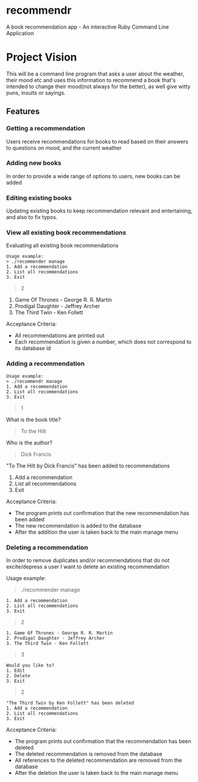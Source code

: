 # recommendr
A book recommendation app - An interactive Ruby Command Line Application

# Project Vision

This will be a command line program that asks a user about the weather, their mood etc and uses this information to recommend a book that's intended to change their mood(not always for the better), as well give witty puns, insults or sayings.

## Features

### Getting a recommendation

Users receive recommendations for books to read based on their answers to questions on mood, and the current weather

### Adding new books

In order to provide a wide range of options to users, new books can be added

### Editing existing books

Updating existing books to keep recommendation relevant and entertaining, and also to fix typos.

### View all existing book recommendations

Evaluating all existing book recommendations
```
Usage example:
> ./recommender manage
1. Add a recommendation
2. List all recommendations
3. Exit
```
> 2

1. Game Of Thrones - George R. R. Martin
2. Prodigal Daughter - Jeffrey Archer
3. The Third Twin - Ken Follett

Acceptance Criteria:

  * All recommendations are printed out
  * Each recommendation is given a number, which does not correspond to its database id


### Adding a recommendation
```
Usage example:
> ./recommendr manage
1. Add a recommendation
2. List all recommendations
3. Exit
```
> 1

What is the book title?

> To the Hilt

Who is the author?

> Dick Francis

"To The Hilt by Dick Francis" has been added to recommendations
1. Add a recommendation
2. List all recommendations
3. Exit

Acceptance Criteria:

* The program prints out confirmation that the new recommendation has been added
* The new recommendation is added to the database
* After the addition the user is taken back to the main manage menu



### Deleting a recommendation

In order to remove duplicates and/or recommendations that do not excite/depress a user
I want to delete an existing recommendation

Usage example:

> ./recommender manage
```
1. Add a recommendation
2. List all recommendations
3. Exit
```
> 2

```
1. Game Of Thrones - George R. R. Martin
2. Prodigal Daughter - Jeffrey Archer
3. The Third Twin - Ken Follett
```
> 3


```
Would you like to?
1. Edit
2. Delete
3. Exit
```
> 2


```
"The Third Twin by Ken Follett" has been deleted
1. Add a recommendation
2. List all recommendations
3. Exit
```


Acceptance Criteria:

* The program prints out confirmation that the recommendation has been deleted
* The deleted recommendation is removed from the database
* All references to the deleted recommendation are removed from the database
* After the deletion the user is taken back to the main manage menu
